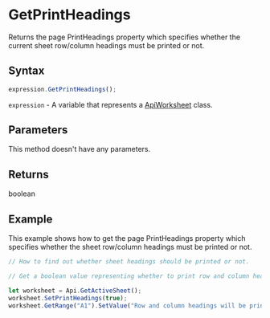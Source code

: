 # GetPrintHeadings

Returns the page PrintHeadings property which specifies whether the current sheet row/column headings must be printed or not.

## Syntax

```javascript
expression.GetPrintHeadings();
```

`expression` - A variable that represents a [ApiWorksheet](../ApiWorksheet.md) class.

## Parameters

This method doesn't have any parameters.

## Returns

boolean

## Example

This example shows how to get the page PrintHeadings property which specifies whether the sheet row/column headings must be printed or not.

```javascript editor-xlsx
// How to find out whether sheet headings should be printed or not.

// Get a boolean value representing whether to print row and column headings or not.

let worksheet = Api.GetActiveSheet();
worksheet.SetPrintHeadings(true);
worksheet.GetRange("A1").SetValue("Row and column headings will be printed with this page: " + worksheet.GetPrintHeadings());
```
